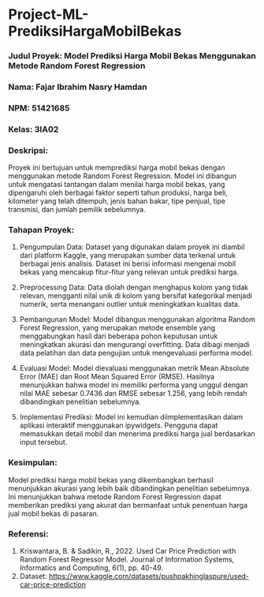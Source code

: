 # Project-ML-PrediksiHargaMobilBekas

### Judul Proyek: Model Prediksi Harga Mobil Bekas Menggunakan Metode Random Forest Regression
### Nama: Fajar Ibrahim Nasry Hamdan
### NPM: 51421685
### Kelas: 3IA02

### Deskripsi:
Proyek ini bertujuan untuk memprediksi harga mobil bekas dengan menggunakan metode Random Forest Regression. Model ini dibangun untuk mengatasi tantangan dalam menilai harga mobil bekas, yang dipengaruhi oleh berbagai faktor seperti tahun produksi, harga beli, kilometer yang telah ditempuh, jenis bahan bakar, tipe penjual, tipe transmisi, dan jumlah pemilik sebelumnya.

### Tahapan Proyek:

1. Pengumpulan Data:
Dataset yang digunakan dalam proyek ini diambil dari platform Kaggle, yang merupakan sumber data terkenal untuk berbagai jenis analisis. Dataset ini berisi informasi mengenai mobil bekas yang mencakup fitur-fitur yang relevan untuk prediksi harga.

2. Preprocessing Data:
Data diolah dengan menghapus kolom yang tidak relevan, mengganti nilai unik di kolom yang bersifat kategorikal menjadi numerik, serta menangani outlier untuk meningkatkan kualitas data.

3. Pembangunan Model:
Model dibangun menggunakan algoritma Random Forest Regression, yang merupakan metode ensemble yang menggabungkan hasil dari beberapa pohon keputusan untuk meningkatkan akurasi dan mengurangi overfitting. Data dibagi menjadi data pelatihan dan data pengujian untuk mengevaluasi performa model.

4. Evaluasi Model:
Model dievaluasi menggunakan metrik Mean Absolute Error (MAE) dan Root Mean Squared Error (RMSE). Hasilnya menunjukkan bahwa model ini memiliki performa yang unggul dengan nilai MAE sebesar 0.7436 dan RMSE sebesar 1.256, yang lebih rendah dibandingkan penelitian sebelumnya.

5. Implementasi Prediksi:
Model ini kemudian diimplementasikan dalam aplikasi interaktif menggunakan ipywidgets. Pengguna dapat memasukkan detail mobil dan menerima prediksi harga jual berdasarkan input tersebut.

### Kesimpulan:
Model prediksi harga mobil bekas yang dikembangkan berhasil menunjukkan akurasi yang lebih baik dibandingkan penelitian sebelumnya. Ini menunjukkan bahwa metode Random Forest Regression dapat memberikan prediksi yang akurat dan bermanfaat untuk penentuan harga jual mobil bekas di pasaran.

### Referensi:
1. Kriswantara, B. & Sadikin, R., 2022. Used Car Price Prediction with Random Forest Regressor Model. Journal of Information Systems, Informatics and Computing, 6(1), pp. 40-49.
2. Dataset: https://www.kaggle.com/datasets/pushpakhinglaspure/used-car-price-prediction
